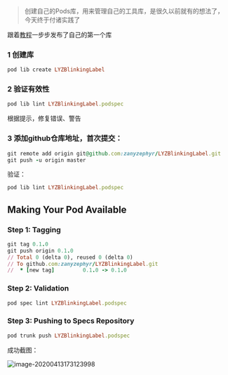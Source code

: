 

> 创建自己的Pods库，用来管理自己的工具库，是很久以前就有的想法了，今天终于付诸实践了

跟着[教程](https://code.tutsplus.com/tutorials/creating-your-first-cocoapod--cms-24332)一步步发布了自己的第一个库

### 1 创建库

```ruby
pod lib create LYZBlinkingLabel
```

### 2 验证有效性

```ruby
pod lib lint LYZBlinkingLabel.podspec
```

根据提示，修复错误、警告

### 3 添加github仓库地址，首次提交：

```ruby
git remote add origin git@github.com:zanyzephyr/LYZBlinkingLabel.git
git push -u origin master
```

验证：

```ruby
pod lib lint LYZBlinkingLabel.podspec
```

## Making Your Pod Available

### Step 1: Tagging

```ruby
git tag 0.1.0
git push origin 0.1.0
// Total 0 (delta 0), reused 0 (delta 0)
// To github.com:zanyzephyr/LYZBlinkingLabel.git
//  * [new tag]         0.1.0 -> 0.1.0
```

### Step 2: Validation

```ruby
pod spec lint LYZBlinkingLabel.podspec 
```



### Step 3: Pushing to Specs Repository

```ruby
pod trunk push LYZBlinkingLabel.podspec
```

成功截图：

![image-20200413173123998](https://tva1.sinaimg.cn/large/007S8ZIlly1gds9se5ur1j30fv034jrh.jpg)

